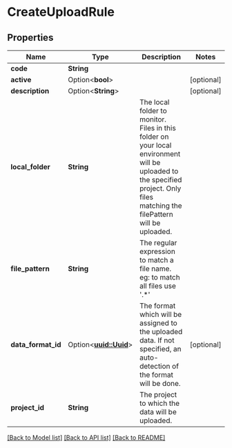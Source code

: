 # CreateUploadRule

## Properties

Name | Type | Description | Notes
------------ | ------------- | ------------- | -------------
**code** | **String** |  | 
**active** | Option<**bool**> |  | [optional]
**description** | Option<**String**> |  | [optional]
**local_folder** | **String** | The local folder to monitor. Files in this folder on your local environment will be uploaded to the specified project. Only files matching the filePattern will be uploaded. | 
**file_pattern** | **String** | The regular expression to match a file name. eg: to match all files use '.*' | 
**data_format_id** | Option<[**uuid::Uuid**](uuid::Uuid.md)> | The format which will be assigned to the uploaded data. If not specified, an auto-detection of the format will be done. | [optional]
**project_id** | **String** | The project to which the data will be uploaded. | 

[[Back to Model list]](../README.md#documentation-for-models) [[Back to API list]](../README.md#documentation-for-api-endpoints) [[Back to README]](../README.md)


